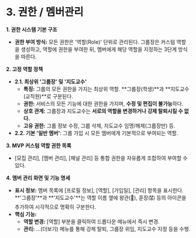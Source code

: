 # 3. 권한 / 멤버관리

**1. 권한 시스템 기본 구조**

- **권한 부여 방식:** 모든 권한은 '역할(Role)' 단위로 관리된다. 그룹장은 커스텀 역할을 생성하고, 역할에 권한을 부여한 뒤, 멤버에게 해당 역할을 지정하는 3단계 방식을 따른다.

**2. 고정 역할 정책**

- **2.1. 최상위 '그룹장' 및 '지도교수'**
    - **특징:** 그룹의 모든 권한을 가지는 최상위 역할. **그룹장(학생)**과 **지도교수(교직원)**로 구분된다.
    - **권한:** 서비스의 모든 기능에 대한 권한을 가지며, **수정 및 편집이 불가능**하다.
    - **상호 관계:** 그룹장과 지도교수는 **서로의 역할을 변경하거나 강제 탈퇴시킬 수 없다.**
    - **고유 권한:** 그룹 정보 수정, 그룹 삭제, 지도교수 임명/해제(그룹장만) 등.
- **2.2. 기본 '일반 멤버'**: 그룹 가입 시 모든 멤버에게 기본적으로 부여되는 역할.

**3. MVP 커스텀 역할 권한 목록**

- [모집 관리], [멤버 관리], [채널 관리] 등 통합 권한을 자유롭게 조합하여 부여할 수 있다.

**4. 멤버 관리 화면 및 기능 명세**

- **표시 정보:** 멤버 목록에 [프로필 정보], [역할], [가입일], [관리] 항목을 표시한다. **'그룹장'**과 **'지도교수'**는 역할 이름 옆에 왕관(👑), 훈장(🎖️) 등의 아이콘을 추가하여 시각적으로 명확히 구분한다.
- **핵심 기능:**
    - **역할 변경:** [역할] 부분을 클릭하여 드롭다운 메뉴에서 즉시 변경.
    - **관리:** …(더보기) 메뉴를 통해 강제 탈퇴, 그룹장 위임, 지도교수 지정 등을 수행.